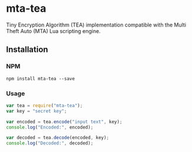 # mta-tea
Tiny Encryption Algorithm (TEA) implementation compatible with the Multi Theft Auto (MTA) Lua scripting engine.

## Installation

### NPM
```
npm install mta-tea --save
```

### Usage
```js
var tea = require("mta-tea");
var key = "secret key";

var encoded = tea.encode("input text", key);
console.log("Encoded:", encoded);

var decoded = tea.decode(encoded, key);
console.log("Decoded:", decoded);
```
